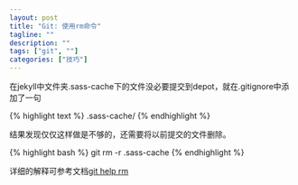 ```yaml
---
layout: post
title: "Git: 使用rm命令"
tagline: ""
description: ""
tags: ["git", ""]
categories: ["技巧"]
---
```


在jekyll中文件夹.sass-cache下的文件没必要提交到depot，就在.gitignore中添加了一句

{% highlight text %}
.sass-cache/
{% endhighlight %}

结果发现仅仅这样做是不够的，还需要将以前提交的文件删除。

{% highlight bash %}
git rm -r .sass-cache
{% endhighlight %}

详细的解释可参考文档[git help rm](http://linux.die.net/man/1/git-rm)
